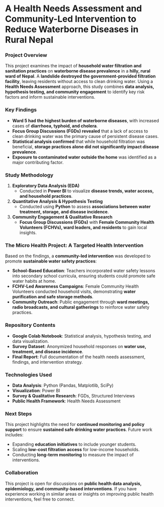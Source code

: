 # A Health Needs Assessment and Community-Led Intervention to Reduce Waterborne Diseases in Rural Nepal  

### **Project Overview**  
This project examines the impact of **household water filtration and sanitation practices** on **waterborne disease prevalence** in a **hilly, rural ward of Nepal**. A **landslide destroyed the government-provided filtration facility**, leaving residents without access to clean drinking water. Using a **Health Needs Assessment** approach, this study combines **data analysis, hypothesis testing, and community engagement** to identify key risk factors and inform sustainable interventions.

### **Key Findings**  
- **Ward 5 had the highest burden of waterborne diseases**, with increased cases of **diarrhoea, typhoid, and cholera**.  
- **Focus Group Discussions (FGDs) revealed** that a lack of access to clean drinking water was the primary cause of persistent disease cases.  
- **Statistical analysis confirmed** that while household filtration was beneficial, **storage practices alone did not significantly impact disease prevalence**.  
- **Exposure to contaminated water outside the home** was identified as a major contributing factor.  

### **Study Methodology**  
1. **Exploratory Data Analysis (EDA)**  
   - Conducted in **Power BI** to visualize **disease trends, water access, and household practices**.  
2. **Quantitative Analysis & Hypothesis Testing**  
   - Conducted using **Python** to assess **associations between water treatment, storage, and disease incidence**.  
3. **Community Engagement & Qualitative Research**  
   - **Focus Group Discussions (FGDs)** with **Female Community Health Volunteers (FCHVs), ward leaders, and residents** to gain local insights.  

### **The Micro Health Project: A Targeted Health Intervention**  
Based on the findings, a **community-led intervention** was developed to promote **sustainable water safety practices**:  

- **School-Based Education**: Teachers incorporated water safety lessons into secondary school curricula, ensuring students could promote safe water habits at home.  
- **FCHV-Led Awareness Campaigns**: Female Community Health Volunteers conducted household visits, demonstrating **water purification and safe storage methods**.  
- **Community Outreach**: Public engagement through **ward meetings, radio broadcasts, and cultural gatherings** to reinforce water safety practices.  

### **Repository Contents**  
- **Google Colab Notebook**: Statistical analysis, hypothesis testing, and data visualization.  
- **Survey Dataset**: Anonymized household responses on **water use, treatment, and disease incidence**.  
- **Final Report**: Full documentation of the health needs assessment, findings, and intervention strategy.  

### **Technologies Used**  
- **Data Analysis**: Python (Pandas, Matplotlib, SciPy)  
- **Visualization**: Power BI  
- **Survey & Qualitative Research**: FGDs, Structured Interviews  
- **Public Health Framework**: Health Needs Assessment  

### **Next Steps**  
This project highlights the need for **continued monitoring and policy support** to ensure **sustained safe drinking water practices**. Future work includes:  
- Expanding **education initiatives** to include younger students.  
- Scaling **low-cost filtration access** for low-income households.  
- Conducting **long-term monitoring** to measure the impact of interventions.  

### **Collaboration**  
This project is open for discussions on **public health data analysis, epidemiology, and community-based interventions**. If you have experience working in similar areas or insights on improving public health interventions, feel free to connect.
